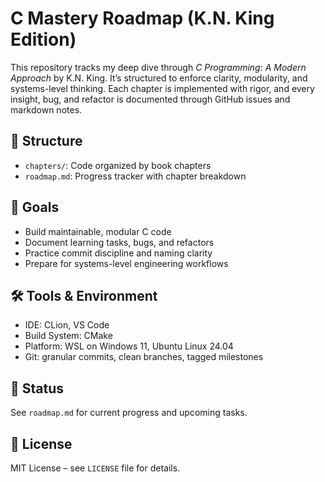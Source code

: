 # C Mastery Roadmap (K.N. King Edition)
This repository tracks my deep dive through *C Programming: A Modern Approach* by K.N. King. 
It’s structured to enforce clarity, modularity, and systems-level thinking. 
Each chapter is implemented with rigor, and every insight, bug, and refactor is documented through GitHub issues and markdown notes.


## 🧭 Structure
- `chapters/`: Code organized by book chapters
- `roadmap.md`: Progress tracker with chapter breakdown

## 🧠 Goals
- Build maintainable, modular C code
- Document learning tasks, bugs, and refactors
- Practice commit discipline and naming clarity
- Prepare for systems-level engineering workflows

## 🛠 Tools & Environment
- IDE: CLion, VS Code
- Build System: CMake
- Platform: WSL on Windows 11, Ubuntu Linux 24.04
- Git: granular commits, clean branches, tagged milestones

## 📌 Status
See `roadmap.md` for current progress and upcoming tasks.

## 📜 License
MIT License – see `LICENSE` file for details.